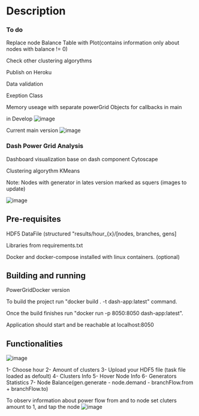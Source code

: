 # Description
### To do

Replace node Balance Table with Plot(contains information only about nodes with balance != 0)

Check other clustering algorythms

Publish on Heroku

Data validation

Exeption Class

Memory useage with separate powerGrid Objects for callbacks in main

in Develop
![image](https://user-images.githubusercontent.com/83120622/173667690-ada24eaf-0a7c-483b-a95c-a6ff5c330279.png)

Current main version
![image](https://user-images.githubusercontent.com/83120622/173674528-72ae6570-a9b0-42f4-bf8a-0cd857449318.png)



### Dash Power Grid Analysis

Dashboard visualization base on dash component Cytoscape

Clustering algorythm KMeans

Note: Nodes with generator in lates version marked as squers (images to update)


![image](https://user-images.githubusercontent.com/83120622/173435540-a10cf463-f9c6-41f4-a3e0-f7c11090581d.png)

## Pre-requisites 

HDF5 DataFile (structured "results/hour_{x}/[nodes, branches, gens]

Libraries from requirements.txt

Docker and docker-compose installed with linux containers. (optional)


## Building and running

PowerGridDocker version 

To build the project run "docker build . -t dash-app:latest" command.

Once the build finishes run "docker run -p 8050:8050 dash-app:latest". 

Application should start and be reachable at localhost:8050

## Functionalities

![image](https://user-images.githubusercontent.com/83120622/173435875-32061c3e-525f-4cc9-bda4-b30bad6ea685.png)

1- Choose hour 
2- Amount of clusters
3- Upload your HDF5 file (task file loaded as defoult)
4- Clusters Info
5- Hover Node Info
6- Generators Statistics
7- Node Balance(gen.generate - node.demand - branchFlow.from + branchFlow.to)

To observ information about power flow from and to node set cluters amount to 1, and tap the node
![image](https://user-images.githubusercontent.com/83120622/173435656-9e76d0e3-c830-47db-9349-22f2ea82bc6d.png)

